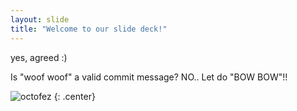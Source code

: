 ```yaml
---
layout: slide
title: "Welcome to our slide deck!"
---
```


yes, agreed :)

Is "woof woof" a valid commit message?
NO.. Let do "BOW BOW"!!

![octofez](https://octodex.github.com/images/octofez.png)
{: .center}
